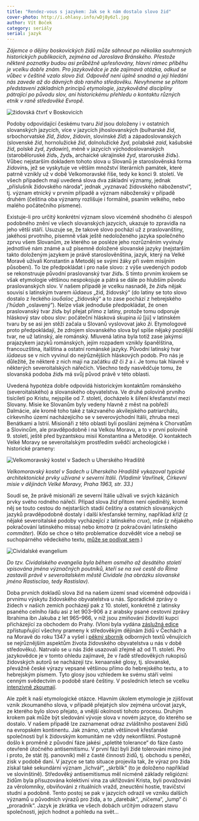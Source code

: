 ```yaml
---
title: "Rendez-vous s jazykem: Jak se k nám dostalo slovo žid"
cover-photo: http://i.ohlasy.info/wDj8y6zl.jpg
author: Vít Boček
category: seriály
serial: jazyk
---
```


*Zájemce o dějiny boskovických židů může sáhnout po několika souhrnných historických publikacích, zejména od Jaroslava Bránského. Přestože některé poznatky budou asi průběžně upřesňovány, hlavní rámec příběhu je vcelku dobře znám. Pro jazykovědce je zde zajímavá otázka, odkud se vůbec v češtině vzalo slovo žid. Odpověď není úplně snadná a její hledání nás zavede až do dávných dob raného středověku. Nevyhneme se přitom představení základních principů etymologie, jazykovědné disciplíny pátrající po původu slov, ani historickému přehledu o kontaktu různých etnik v raně středověké Evropě.*

<img src="http://i.ohlasy.info/wDj8y6z.jpg" alt="židovská čtvrť v Boskovicích" class="img-responsive img-popup" data-author="Muzeum regionu Boskovicka">

Podoby odpovídající českému tvaru *žid* jsou doloženy i v ostatních slovanských jazycích, více v jazycích jihoslovanských (bulharské *žid*, srbochorvatské *žȉd*, *žìdov*, *židovin*, slovinské *žȉd*) a západoslovanských (slovenské *žid*, hornolužické *žid*, dolnolužické *žyd*, polabské *zaid*, kašubské *žid*, polské *żyd*, *żydowin*), méně v jazycích východoslovanských (staroběloruské *židъ*, *žydъ*, archaické ukrajinské *žyd*, staroruské *židъ*). Vůbec nejstarším dokladem tohoto slova u Slovanů je staroslověnská forma *židovinъ*, jež se vyskytuje ve větším množství literárních památek, které patrně vznikly už v době Velkomoravské říše, tedy ke konci 9. století. Ve všech případech mají uvedená slova dva základní významy, jednak „příslušník židovského národa“, jednak „vyznavač židovského náboženství“, tj. význam etnický v prvním případě a význam náboženský v případě druhém (čeština oba významy rozlišuje i formálně, psaním velkého, nebo malého počátečního písmene).

Existuje-li pro určitý konkrétní význam slovo víceméně shodného či alespoň podobného znění ve všech slovanských jazycích, ukazuje to zpravidla na jeho větší stáří. Usuzuje se, že takové slovo pochází už z praslovanštiny, jakéhosi prvotního, písemně však ještě nedoloženého jazyka společného zprvu všem Slovanům, ze kterého se posléze jeho rozrůzněním vyvinuly jednotlivé nám známé a už písemně doložené slovanské jazyky (nejstarším takto doloženým jazykem je právě staroslověnština, jazyk, který na Velké Moravě užívali Konstantin a Metoděj se svými žáky při svém misijním působení). To lze předpokládat i pro naše slovo: z výše uvedených podob se rekonstruuje původní praslovanský tvar *židъ*. S tímto prvním krokem se však etymologie většinou nespokojuje a pátrá se dále po hlubším původu praslovanských slov. V našem případě je vcelku nasnadě, že *židъ* nějak souvisí s latinským tvarem *iūdaeus* „žid, židovský“ (do latiny se toto slovo dostalo z řeckého *ἰουδαῖος* „židovský“ a to zase pochází z hebrejského *jʻhūdah* „oslavený“). Nelze však jednoduše předpokládat, že onen praslovanský tvar *židъ* byl přejat přímo z latiny, protože tomu odporuje hláskový stav obou slov: počáteční hlásková skupina *iū* [jú] v latinském tvaru by se asi jen stěží začala u Slovanů vyslovovat jako *ži*. Etymologové proto předpokládají, že zdrojem slovanského slova byl spíše nějaký pozdější tvar, ne už latinský, ale románský. Mluvená latina byla totiž zase jakýmsi prajazykem jazyků románských, jejím rozpadem vznikly španělština, francouzština, italština a ostatní románské jazyky. Původní latinský tvar *iūdaeus* se v nich vyvinul do nejrůznějších hláskových podob. Pro nás je důležité, že některé z nich mají na začátku *dž* či *ž* a *i*. Je tomu tak hlavně v některých severoitalských nářečích. Všechno tedy nasvědčuje tomu, že slovanská podoba *židъ* má svůj původ právě v této oblasti.

Uvedená hypotéza dobře odpovídá historickým kontaktům románského (severoitalského) a slovanského obyvatelstva. Ve druhé polovině prvního tisíciletí po Kristu, nejspíše od 7. století, docházelo k šíření křesťanství mezi Slovany. Misie ke Slovanům byly vedeny hlavně z měst na pobřeží Dalmácie, ale kromě toho také z takzvaného akvilejského patriarchátu, církevního území nacházejícího se v severovýchodní Itálii, zhruba mezi Benátkami a Istrií. Misionáři z této oblasti byli posíláni zejména k Chorvatům a Slovincům, ale pravděpodobně i na Velkou Moravu, a to v první polovině 9. století, ještě před byzantskou misií Konstantina a Metoděje. O kontaktech Velké Moravy se severoitalským prostředím svědčí archeologické i historické prameny:

<img src="http://i.ohlasy.info/tK7ssBb.jpg" alt="Velkomoravský kostel v Sadech u Uherského Hradiště" class="img-responsive img-popup img-framed">

*Velkomoravský kostel v Sadech u Uherského Hradiště vykazoval typické architektonické prvky užívané v severní Itálii. (Vladimír Vavřínek, Církevní misie v dějinách Velké Moravy, Praha 1963, str. 33.)*

Soudí se, že právě misionáři ze severní Itálie užívali ve svých kázáních prvky svého rodného nářečí. Případ slova *žid* přitom není ojedinělý, kromě něj se touto cestou do nejstarších stadií češtiny a ostatních slovanských jazyků pravděpodobně dostaly i další křesťanské termíny, například *kříž* (z nějaké severoitalské podoby vycházející z latinského *crux*), *mše* (z nějakého pokračování latinského missa) nebo *kmotra* (z pokračování latinského *commāter*). (Kdo se chce o této problematice dozvědět více a nebojí se suchopárného vědeckého textu, [může se podívat sem](https://dl.dropboxusercontent.com/u/461826/SEB9.pdf).)

<img src="http://i.ohlasy.info/sF3MmK2.jpg" alt="Cividalské evangelium" class="img-responsive img-popup">

*Do tzv. Cividalského evangelia byla během osmého až desátého století vpisována jména význačných poutníků, kteří se na své cestě do Říma zastavili právě v severoitalském městě Cividale (na obrázku slovanské jméno Rastisclao, tedy Rastislav).*

Doba prvních dokladů slova žid na našem území snad víceméně odpovídá i prvnímu výskytu židovského obyvatelstva u nás. Sporadické zprávy o židech v našich zemích pocházejí pak z 10. století, konkrétně z latinsky psaného celního řádu asi z let 903–906 a z arabsky psané cestovní zprávy Ibrahima ibn Jakuba z let 965–966, v níž jsou zmiňováni židovští kupci přicházející za obchodem do Prahy. (Vloni byla vydána [záslužná edice](https://www.kosmas.cz/knihy/206884/archiv-cesky-dil-xli.-prameny-k-dejinam-zidu-v-cechach-a-na-morave-ve-stredoveku/) zpřístupňující všechny prameny k středověkým dějinám židů v Čechách a na Moravě do roku 1347 a vyšel i [pěkný sborník](https://www.kosmas.cz/knihy/209062/juden-in-der-mittelalterlichen-stadt/) odborných textů věnujících se nejrůznějším aspektům života židovského obyvatelstva u nás v době středověku). Natrvalo se u nás židé usazovali zřejmě až od 11. století. Pro jazykovědce je v tomto ohledu zajímavé, že v řadě středověkých rukopisů židovských autorů se nacházejí tzv. kenaanské glosy, tj. slovanské, převážně české výrazy vepsané většinou přímo do hebrejského textu, a to hebrejským písmem. Tyto glosy jsou vzhledem ke svému stáří velmi cenným svědectvím o podobě staré češtiny. V posledních letech se vcelku [intenzivně zkoumají](http://www.kosmas.cz/knihy/207550/kenaanske-glosy-ve-stredovekych-hebrejskych-rukopisech-s-vazbou-na-ceske-zeme).

Ale zpět k naší etymologické otázce. Hlavním úkolem etymologie je zjišťovat vznik zkoumaného slova, v případě přejatých slov zejména určovat jazyk, ze kterého bylo slovo přejato, a vnější okolnosti tohoto procesu. Druhým krokem pak může být sledování vývoje slova v novém jazyce, do kterého se dostalo. V našem případě lze zaznamenat odraz zvláštního postavení židů na evropském kontinentu. Jak známo, vztah většinově křesťanské společnosti byl k židovským komunitám ne vždy nekonfliktní. Postupně došlo k proměně z původní fáze jakési „spletité tolerance“ do fáze často otevřeně útočného antisemitismu. V první fázi byli židé tolerováni mimo jiné i proto, že stát (tj. panovník) měl z časté činnosti židů, tj. obchodu s penězi, zisk v podobě daní. V jazyce se tato situace projevila tak, že výraz pro žida získal také sekundární význam „lichvář“, „skrblík“ (to je doloženo například ve slovinštině). Středověký antisemitismus měl nicméně základy religiózní: židům byla přisuzována kolektivní vina za ukřižování Krista, byli považováni za věrolomníky, obviňováni z rituálních vražd, zneuctění hostie, travičství studní a podobně. Tento postoj se pak v jazycích odrazil ve vzniku dalších významů u původních výrazů pro žida, a to „darebák“, „ničema“, „lump“ či „proradník“. Jazyk je zkrátka ve všech dobách určitým odrazem stavu společnosti, jejích hodnot a pohledu na svět…
